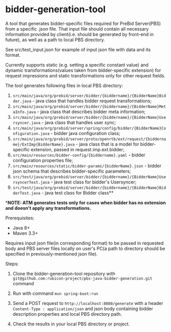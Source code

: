 # bidder-generation-tool

A tool that generates bidder-specific files required for PreBid Server(PBS) from a specific .json file. 
That input file should contain all necessary information provided by client(i.e. should be generated by front-end in future), as well as a path to local PBS directory.

See src/test_input.json for example of input json file with data and its format.

Currently supports static (e.g. setting a specific constant value) and dynamic transformations(values taken from bidder-specific extension) for request impressions and static transformations only for other request fields.

The tool generates following files in local PBS directory:
1. `src/main/java/org/prebid/server/bidder/{biddername}/{BidderName}Bidder.java` - java class that handles bidder request transformations;
2. `src/main/java/org/prebid/server/bidder/{biddername}/{BidderName}MetaInfo.java` - java class that describes bidder meta information;
3. `src/main/java/org/prebid/server/bidder/{biddername}/{BidderName}Usersyncer.java` - java class that handles user sync;
4. `src/main/java/org/prebid/server/spring/config/bidder/{BidderName}Configuration.java` - bidder java configuration class;
5. `src/main/java/org/prebid/server/proto/openrtb/ext/request/{biddername}/ExtImp{BidderName}.java` - java class that is a model for bidder-specific extension, passed in request.imp.ext.bidder;
6. `src/main/resources/bidder-config/{biddername}.yaml` - bidder configuration properties file;
7. `src/main/resources/static/bidder-params/{bidderName}.json` - bidder json schema that describes bidder-specific parameters;
8. `src/test/java/org/prebid/server/bidder/{biddername}/{BidderName}UsersyncerTest.java` - java test class for bidder's Usersyncer;
9. `src/test/java/org/prebid/server/bidder/{biddername}/{BidderName}BidderTest.java` - java test class for Bidder class**

 ***NOTE: ATM generates tests only for cases when bidder has no extension and doesn't apply any transformations.**

Prerequisites:
- Java 8+
- Maven 3.3+

Requires input json file(in corresponding format) to be passed in requested body and PBS server files locally on user's PC(a path to directory should be specified in previously-mentioned json file).

Steps:

1. Clone the bidder-generation-tool repository with `git@github.com:rubicon-project/pbs-java-bidder-generation.git` command

2. Run with command `mvn spring-boot:run`

3. Send a POST request to `http://localhost:8080/generate` with a header `Content-Type : application/json` and json body containing bidder description properties and local PBS directory path.

4. Check the results in your local PBS directory or project.
